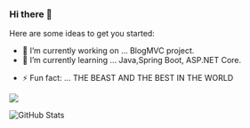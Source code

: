 ### Hi there 👋

<!--
**alperenmutlu/alperenmutlu** is a ✨ _special_ ✨ repository because its `README.md` (this file) appears on your GitHub profile. -->

Here are some ideas to get you started:

- 🔭 I’m currently working on ... BlogMVC project.
- 🌱 I’m currently learning ... Java,Spring Boot, ASP.NET Core.
<!-- 👯 I’m looking to collaborate on ... XX
- 🤔 I’m looking for help with ... XX
- 💬 Ask me about ... XX --
- 😄 Pronouns: ... XX -->
<!--- 📫 How to reach me: ... -->
- ⚡ Fun fact: ... THE BEAST AND THE BEST IN THE WORLD

![](https://komarev.com/ghpvc/?username=alperenmutlu&color=blue)

![GitHub Stats](https://github-readme-stats.vercel.app/api?username=AlperenMutlu&theme=radical)
